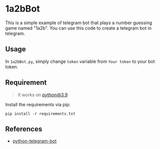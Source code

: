# 1a2bBot
This is a simple example of telegram bot that plays a number guessing game named "1a2b". You can use this code to create a telegram bot in telegram.

## Usage
In `1a2bBot.py`, simply change `token` variable from `Your token` to your bot token. 

## Requirement
> It works on python@3.9

Install the requirements via pip: 

```
pip install -r requirements.txt
```

## References
* [python-telegram-bot](https://github.com/python-telegram-bot/python-telegram-bot/ "Title")

